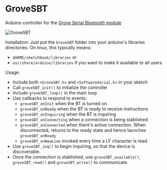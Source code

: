 GroveSBT
========

Arduino controller for the [Grove Serial Bluetooth module](http://www.seeedstudio.com/wiki/Grove_-_Serial_Bluetooth)

![GroveSBT](http://www.seeedstudio.com/wiki/images/thumb/6/66/Twigbt00.jpg/400px-Twigbt00.jpg "Grove Serial Bluetooth")

Installation:
Just put the ``GroveSBT`` folder into your arduino's libraries directories. On linux, this typically means:
  * ``$HOME/sketchbook/libraries`` or
  * ``usr/share/arduino/libraries`` if you want to make it available to all users

Usage:
 * Include both ``<GroveSBT.h>`` and ``<SoftwareSerial.h>`` in your sketch
 * Call ``groveSBT_init()`` to initialize the controller
 * Include ``groveSBT_loop()`` in the main loop
 * Use callbacks to respond to events:
   * ``groveSBT_onInit`` when the BT is turned on
   * ``groveSBT_onReady`` when the BT is ready to receive instructions
   * ``groveSBT_onInquiring`` when the BT is inquiring
   * ``groveSBT_onConnecting`` when a connection is being stablished
   * ``groveSBT_onConnected`` when there's active connection. When disconnected, returns to the ready state and hence launches ``groveSBT_onReady``
   * ``groveSBT_onNewLine`` invoked every time a LF character is read
 * Use ``groveSBT_inq()`` to begin inquiring, so that the device is discoverable.
 * Once the connection is stablished, use ``groveSBT_available()``, ``groveSBT_read()`` and ``groveSBT_write()`` to communicate.
